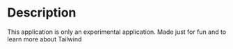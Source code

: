 # Description

This application is only an experimental application. Made just for fun and to learn more about Tailwind